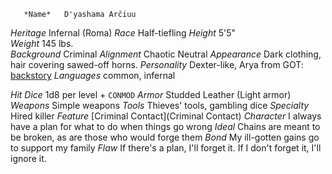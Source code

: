        *Name*	D'yashama Arčiuu
   *Heritage*	Infernal (Roma)
       *Race*	Half-tiefling
     *Height* 	5'5"         
     *Weight*	145 lbs.     
 *Background*	Criminal
  *Alignment*	Chaotic Neutral
 *Appearance*	Dark clothing, hair covering sawed-off horns.
*Personality*	Dexter-like, Arya from GOT: [backstory](backstory)
  *Languages* 	common, infernal

   *Hit Dice*	1d8 per level + `CONMOD`
      *Armor* 	Studded Leather (Light armor)
    *Weapons* 	Simple weapons
      *Tools*	Thieves' tools, gambling dice
  *Specialty*	Hired killer
    *Feature*	[Criminal Contact](Criminal Contact)
  *Character*	I always have a plan for what to do when
		things go wrong
      *Ideal*	Chains are meant to be broken, as are those who
		would forge them
       *Bond*	My ill-gotten gains go to support my family
       *Flaw*	If there's a plan, I'll forget it.
		If I don't forget it, I'll ignore it.
